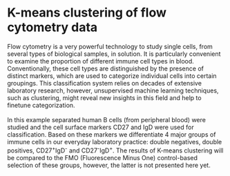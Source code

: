 # K-means clustering of flow cytometry data
Flow cytometry is a very powerful technology to study single cells, from several types of biological samples, in solution. It is particularly convenient to examine the proportion of different immune cell types in blood.
Conventionally, these cell types are distinguished by the presence of distinct markers, which are used to categorize individual cells into certain groupings. 
This classification system relies on decades of extensive laboratory research, however, unsupervised machine learning techniques, such as clustering, might reveal new insights in this field and help to finetune categorization.<br>
<br>
In this example separated human B cells (from peripheral blood) were studied and the cell surface markers CD27 and IgD were used for classification. Based on these markers we differentiate 4 major groups of immune cells in our everyday laboratory practice: double negatives, double positives, CD27<sup>+</sup>IgD<sup>-</sup> and CD27<sup>-</sup>IgD<sup>+</sup>. The results of K-means clustering will be compared to the FMO (Fluorescence Minus One) control-based selection of these groups, however, the latter is not presented here yet.
